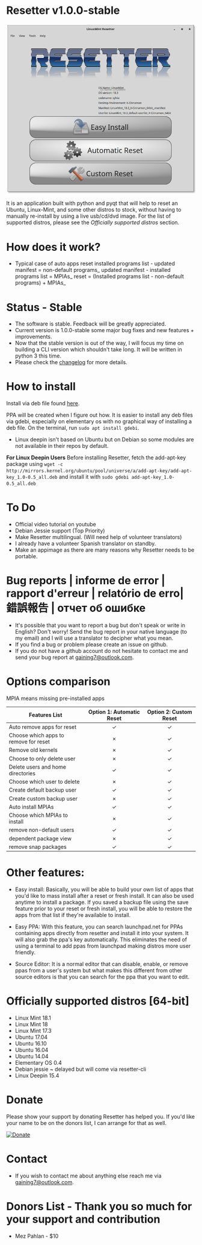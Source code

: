 # Resetter v1.0.0-stable
![alt tag](https://github.com/gaining/Resetter/blob/master/Resetter/resetter-screenshot.png)

It is an application built with python and pyqt that will help to reset an Ubuntu, Linux-Mint, and some other distros to stock, without having to manually re-install by using a live usb/cd/dvd image. For the list of supported distros, please see the *Officially supported distros* section. 

# How does it work?
- Typical case of auto apps reset
    installed programs list - updated manifest = non-default programs_
    updated manifest - installed programs list = MPIAs_
    reset = (Installed programs list - non-default programs) + MPIAs_


# Status - Stable
- The software is stable. Feedback will be greatly appreciated.
- Current version is 1.0.0-stable some major bug fixes and new features + improvements.
- Now that the stable version is out of the way, I will focus my time on building a CLI version which shouldn't take long. It will be written in python 3 this time.
- Please check the [changelog](https://github.com/gaining/Resetter/blob/master/changelog) for more details.

# How to install
Install via deb file found [here](https://github.com/gaining/Resetter/releases/tag/v1.0.0-stable). 

PPA will be created when I figure out how.
It is easier to install any deb files via gdebi, especially on elementary os with no graphical way of installing a deb file. 
On the terminal, run `sudo apt install gdebi`.
- Linux deepin isn't based on Ubuntu but on Debian so some modules are not available in their repos by default.

**For Linux Deepin Users** 
Before installing Resetter, fetch the add-apt-key package using `wget -c http://mirrors.kernel.org/ubuntu/pool/universe/a/add-apt-key/add-apt-key_1.0-0.5_all.deb` and install it with `sudo gdebi add-apt-key_1.0-0.5_all.deb`
# To Do 
- Official video tutorial on youtube
- Debian Jessie support (Top Priority)
- Make Resetter multilingual. (Will need help of volunteer translators) 
- I already have a volunteer Spanish translator on standby.
- Make an appimage as there are many reasons why Resetter needs to be portable.

# Bug reports | informe de error | rapport d'erreur | relatório de erro| 錯誤報告 | отчет об ошибке
- It's possible that you want to report a bug but don't speak or write in English? Don't worry! Send the bug report in your native language (to my email) and I will use a translator to decipher what you mean. 
- If you find a bug or problem please create an issue on github. 
- If you do not have a github account do not hesitate to contact me and send your bug report at gaining7@outlook.com.

# Options comparison

MPIA means missing pre-installed apps

<center>

| Features List                          | Option 1: Automatic Reset | Option 2: Custom Reset |
|----------------------------------------|:-------------------------:|:----------------------:|
| Auto remove apps for reset             |             ✓             |            ✓           |
| Choose which apps to remove for reset  |             ✗             |            ✓           |
| Remove old kernels                     |             ✗             |            ✓           |
| Choose to only delete user             |             ✗             |            ✓           |
| Delete users and home directories      |             ✓             |            ✓           |
| Choose which user to delete            |             ✗             |            ✓           |
| Create default backup user             |             ✓             |            ✓           |
| Create custom backup user              |             ✗             |            ✓           |
| Auto install MPIAs                     |             ✓             |            ✓           |
| Choose which MPIAs to install          |             ✗             |            ✓           |
| remove non-default users               |             ✓             |            ✓           |
| dependent package view                 |             ✗             |            ✓           |
| remove snap packages                   |             ✓             |            ✓           |


</center>

# Other features:
- Easy install: Basically, you will be able to build your own list of apps that you'd like to mass install after a reset or fresh install. It can also be used anytime to install a package. If you saved a backup file using the save feature prior to your reset or fresh install, you will be able to restore the apps from that list if they're available to install.

- Easy PPA: With this feature, you can search launchpad.net for PPAs containing apps directly from resetter and install it into your system. It will also grab the ppa's key automatically. This eliminates the need of using a terminal to add ppas from launchpad making distros more user friendly.

- Source Editor: It is a normal editor that can disable, enable, or remove ppas from a user's system but what makes this different from other source editors is that you can search for the ppa that you want to edit.

# Officially supported distros [64-bit]
- Linux Mint 18.1
- Linux Mint 18
- Linux Mint 17.3
- Ubuntu 17.04
- Ubuntu 16.10 
- Ubuntu 16.04
- Ubuntu 14.04
- Elementary OS 0.4 
- Debian jessie ~ delayed but will come via resetter-cli
- Linux Deepin 15.4 

# Donate
Please show your support by donating Resetter has helped you.
If you'd like your name to be on the donors list, I can arrange for that as well.

[![Donate](https://www.paypalobjects.com/en_US/i/btn/btn_donateCC_LG.gif)](https://www.paypal.com/cgi-bin/webscr?cmd=_s-xclick&hosted_button_id=8FET8RGU2ZKQ8)

# Contact
- If you wish to contact me about anything else reach me via gaining7@outlook.com.

# Donors List - Thank you so much for your support and contribution
- Mez Pahlan - $10
